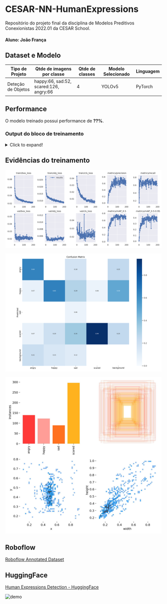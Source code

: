 # CESAR-NN-HumanExpressions
Repositório do projeto final da disciplina de Modelos Preditivos Conexionistas 2022.01 da CESAR School.
#### Aluno: João França

## Dataset e Modelo

|**Tipo de Projeto**|**Qtde de imagens por classe**|**Qtde de classes**|**Modelo Selecionado**|**Linguagem**|
|--|--|--|--|--|
|Deteção de Objetos|happy:66, sad:52, scared:126, angry:66|4|YOLOv5|PyTorch|

## Performance

O modelo treinado possui performance de **??%**.

### Output do bloco de treinamento

<details>
  <summary>Click to expand!</summary>
  
  ```text
    Você deve colar aqui a saída do bloco de treinamento do notebook, contendo todas as épocas e saídas do treinamento
  ```
</details>

## Evidências do treinamento

![Results](https://github.com/joaofranca13/CESAR-NN-HumanExpressions/blob/main/models/runs/train/exp7/results.png)

![Confusion Matrix](https://github.com/joaofranca13/CESAR-NN-HumanExpressions/blob/main/models/runs/train/exp7/confusion_matrix.png)

![Labels](https://github.com/joaofranca13/CESAR-NN-HumanExpressions/blob/main/models/runs/train/exp7/labels.jpg)





## Roboflow

[Roboflow Annotated Dataset](https://app.roboflow.com/cesarnnhumanexpressions/nnhumanexpressions/3)

## HuggingFace

[Human Expressions Detection - HuggingFace](huggingface.co/spaces/joaofranca13/CESAR-NN-Human-Expression-HF)

![demo](https://user-images.githubusercontent.com/45131112/199138681-04740f9c-7ee3-4b31-9322-555f9cbbc5fb.png)
